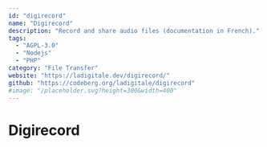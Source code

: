 ```yaml
---
id: "digirecord"
name: "Digirecord"
description: "Record and share audio files (documentation in French)."
tags:
  - "AGPL-3.0"
  - "Nodejs"
  - "PHP"
category: "File Transfer"
website: "https://ladigitale.dev/digirecord/"
github: "https://codeberg.org/ladigitale/digirecord"
#image: "/placeholder.svg?height=300&width=400"
---
```


# Digirecord
